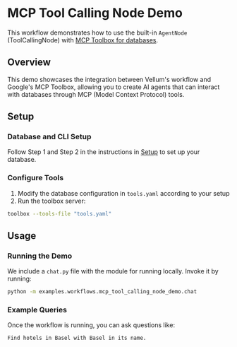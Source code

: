 # MCP Tool Calling Node Demo

This workflow demonstrates how to use the built-in `AgentNode` (ToolCallingNode) with [MCP Toolbox for databases](https://googleapis.github.io/genai-toolbox/getting-started/introduction/).

## Overview

This demo showcases the integration between Vellum's workflow and Google's MCP Toolbox, allowing you to create AI agents that can interact with databases through MCP (Model Context Protocol) tools.

## Setup

### Database and CLI Setup

Follow Step 1 and Step 2 in the instructions in [Setup](https://googleapis.github.io/genai-toolbox/getting-started/local_quickstart/#:~:text=aiplatform.googleapis.com-,Step%201%3A%20Set%20up%20your%20database,-In%20this%20section) to set up your database.

### Configure Tools

1. Modify the database configuration in `tools.yaml` according to your setup
2. Run the toolbox server:

```bash
toolbox --tools-file "tools.yaml"
```

## Usage

### Running the Demo

We include a `chat.py` file with the module for running locally. Invoke it by running:

```bash
python -m examples.workflows.mcp_tool_calling_node_demo.chat
```

### Example Queries

Once the workflow is running, you can ask questions like:

```
Find hotels in Basel with Basel in its name.
```
